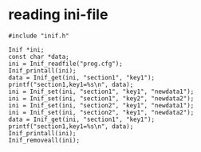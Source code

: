 # reading ini-file

    #include "inif.h"

    Inif *ini;
    const char *data;
    ini = Inif_readfile("prog.cfg");
    Inif_printall(ini);
    data = Inif_get(ini, "section1", "key1");
    printf("section1,key1=%s\n", data);
    ini = Inif_set(ini, "section1", "key1", "newdata1");
    ini = Inif_set(ini, "section1", "key2", "newdata2");
    ini = Inif_set(ini, "section2", "key1", "newdata1");
    ini = Inif_set(ini, "section2", "key1", "newdata2");
    data = Inif_get(ini, "section1", "key1");
    printf("section1,key1=%s\n", data);
    Inif_printall(ini);
    Inif_removeall(ini);
